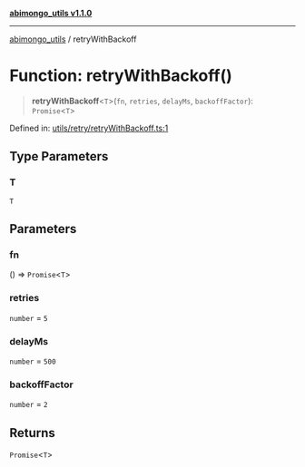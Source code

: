 [**abimongo_utils v1.1.0**](../README.md)

***

[abimongo_utils](../README.md) / retryWithBackoff

# Function: retryWithBackoff()

> **retryWithBackoff**\<`T`\>(`fn`, `retries`, `delayMs`, `backoffFactor`): `Promise`\<`T`\>

Defined in: [utils/retry/retryWithBackoff.ts:1](https://github.com/NodEm9/abimongo_utils/blob/ee68e61821a92d10b78d3ea90016374fc2d4aef0/src/utils/retry/retryWithBackoff.ts#L1)

## Type Parameters

### T

`T`

## Parameters

### fn

() => `Promise`\<`T`\>

### retries

`number` = `5`

### delayMs

`number` = `500`

### backoffFactor

`number` = `2`

## Returns

`Promise`\<`T`\>
